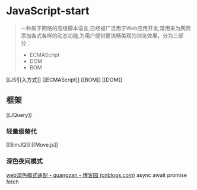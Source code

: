 # JavaScript-start
> 一种属于网络的高级脚本语言,已经被广泛用于Web应用开发,常用来为网页添加各式各样的动态功能,为用户提供更流畅美观的浏览效果。分为三部分：
> - ECMAScript
> - DOM
> - BOM

[[JS引入方式]]
[[ECMAScript]]
[[BOM]]
[[DOM]]
## 框架
[[JQuery]]			
### 轻量级替代
[[SimJQ]]
[[Move.js]]
### 深色夜间模式
[web深色模式适配 - guangzan - 博客园 (cnblogs.com)](https://www.cnblogs.com/guangzan/p/13524990.html)
async await promise fetch